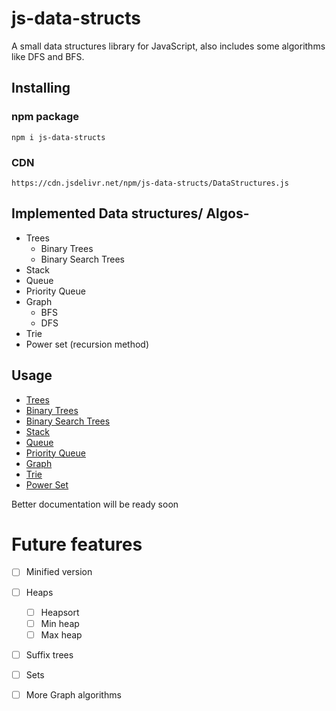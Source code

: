 # js-data-structs
A small data structures library for JavaScript, also includes some algorithms like DFS and BFS.

## Installing
### npm package
`npm i js-data-structs`

### CDN
`https://cdn.jsdelivr.net/npm/js-data-structs/DataStructures.js`

## Implemented Data structures/ Algos-
- Trees
    - Binary Trees
    - Binary Search Trees
- Stack
- Queue
- Priority Queue
- Graph 
    - BFS
    - DFS
- Trie
- Power set (recursion method)

## Usage
- [Trees](https://github.com/Aveek-Saha/js-data-structs/blob/master/DataStructures.js#L63)
- [Binary Trees](https://github.com/Aveek-Saha/js-data-structs/blob/master/DataStructures.js#L129)
- [Binary Search Trees](https://github.com/Aveek-Saha/js-data-structs/blob/master/DataStructures.js#L215)
- [Stack](https://github.com/Aveek-Saha/js-data-structs/blob/master/DataStructures.js#L253)
- [Queue](https://github.com/Aveek-Saha/js-data-structs/blob/master/DataStructures.js#L288)
- [Priority Queue](https://github.com/Aveek-Saha/js-data-structs/blob/master/DataStructures.js#L331)
- [Graph](https://github.com/Aveek-Saha/js-data-structs/blob/master/DataStructures.js#L439)
- [Trie](https://github.com/Aveek-Saha/js-data-structs/blob/master/DataStructures.js#L498)
- [Power Set](https://github.com/Aveek-Saha/js-data-structs/blob/master/DataStructures.js#L528)

Better documentation will be ready soon

# Future features
- [ ] Minified version

- [ ] Heaps
    - [ ] Heapsort
    - [ ] Min heap
    - [ ] Max heap
- [ ] Suffix trees
- [ ] Sets
- [ ] More Graph algorithms